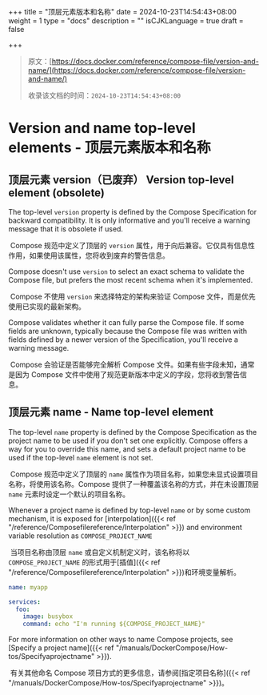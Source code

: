 +++
title = "顶层元素版本和名称"
date = 2024-10-23T14:54:43+08:00
weight = 1
type = "docs"
description = ""
isCJKLanguage = true
draft = false

+++

> 原文：[https://docs.docker.com/reference/compose-file/version-and-name/](https://docs.docker.com/reference/compose-file/version-and-name/)
>
> 收录该文档的时间：`2024-10-23T14:54:43+08:00`

# Version and name top-level elements - 顶层元素版本和名称

## 顶层元素 version（已废弃） Version top-level element (obsolete)

The top-level `version` property is defined by the Compose Specification for backward compatibility. It is only informative and you'll receive a warning message that it is obsolete if used.

​	Compose 规范中定义了顶层的 `version` 属性，用于向后兼容。它仅具有信息性作用，如果使用该属性，您将收到废弃的警告信息。

Compose doesn't use `version` to select an exact schema to validate the Compose file, but prefers the most recent schema when it's implemented.

​	Compose 不使用 `version` 来选择特定的架构来验证 Compose 文件，而是优先使用已实现的最新架构。

Compose validates whether it can fully parse the Compose file. If some fields are unknown, typically because the Compose file was written with fields defined by a newer version of the Specification, you'll receive a warning message.

​	Compose 会验证是否能够完全解析 Compose 文件。如果有些字段未知，通常是因为 Compose 文件中使用了规范更新版本中定义的字段，您将收到警告信息。

## 顶层元素 name - Name top-level element

The top-level `name` property is defined by the Compose Specification as the project name to be used if you don't set one explicitly. Compose offers a way for you to override this name, and sets a default project name to be used if the top-level `name` element is not set.

​	Compose 规范中定义了顶层的 `name` 属性作为项目名称，如果您未显式设置项目名称，将使用该名称。Compose 提供了一种覆盖该名称的方式，并在未设置顶层 `name` 元素时设定一个默认的项目名称。

Whenever a project name is defined by top-level `name` or by some custom mechanism, it is exposed for [interpolation]({{< ref "/reference/Composefilereference/Interpolation" >}}) and environment variable resolution as `COMPOSE_PROJECT_NAME`

​	当项目名称由顶层 `name` 或自定义机制定义时，该名称将以 `COMPOSE_PROJECT_NAME` 的形式用于[插值]({{< ref "/reference/Composefilereference/Interpolation" >}})和环境变量解析。

```yml
name: myapp

services:
  foo:
    image: busybox
    command: echo "I'm running ${COMPOSE_PROJECT_NAME}"
```

For more information on other ways to name Compose projects, see [Specify a project name]({{< ref "/manuals/DockerCompose/How-tos/Specifyaprojectname" >}}).

​	有关其他命名 Compose 项目方式的更多信息，请参阅[指定项目名称]({{< ref "/manuals/DockerCompose/How-tos/Specifyaprojectname" >}})。
